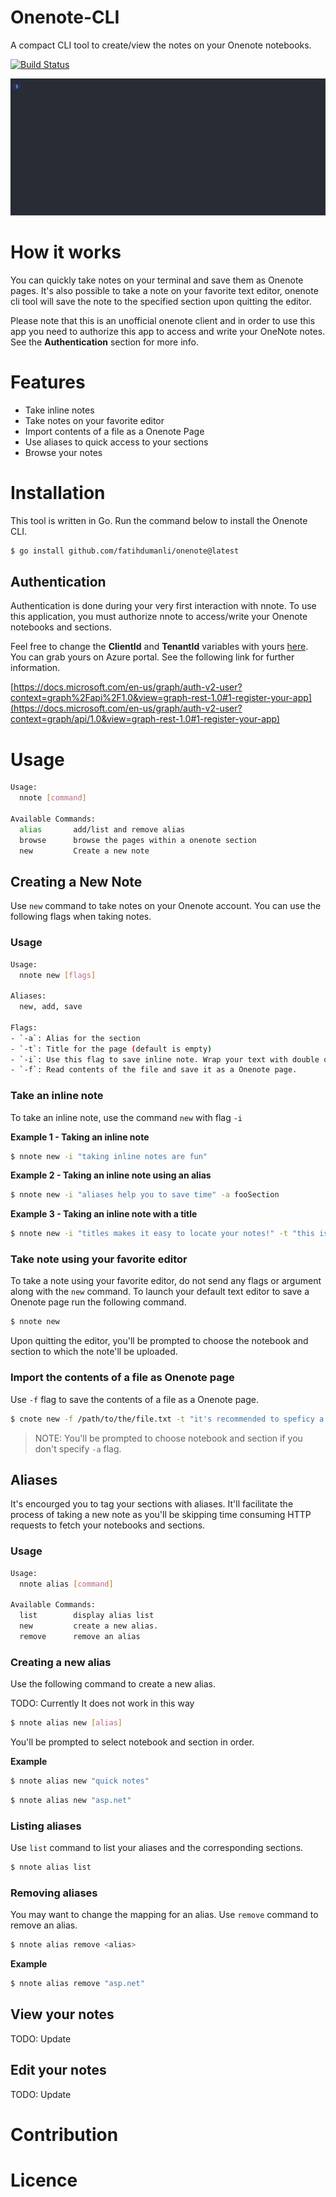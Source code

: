 # Onenote-CLI

A compact CLI tool to create/view the notes on your Onenote notebooks.

[![Build Status](https://dev.azure.com/fatihdumanli0884/onenote-cli/_apis/build/status/build-and-test?branchName=master)](https://dev.azure.com/fatihdumanli0884/onenote-cli/_build/latest?definitionId=24&branchName=master)

![preview](./img/nnote.gif)

# How it works
You can quickly take notes on your terminal and save them as Onenote pages. It's also possible to take a note on your favorite text editor, onenote cli tool will save the note to the specified section upon quitting the editor. 

Please note that this is an unofficial onenote client and in order to use this app you need to authorize this app to access and write your OneNote notes. See the **Authentication** section for more info.

# Features
- Take inline notes
- Take notes on your favorite editor
- Import contents of a file as a Onenote Page
- Use aliases to quick access to your sections
- Browse your notes

# Installation 
This tool is written in Go. Run the command below to install the Onenote CLI.

```bash
$ go install github.com/fatihdumanli/onenote@latest
```

## Authentication
Authentication is done during your very first interaction with nnote. To use this application, you must authorize nnote to access/write your Onenote notebooks and sections.

Feel free to change the **ClientId** and **TenantId** variables with yours [here](https://github.com/fatihdumanli/onenote-cli/blob/master/options.go#L12). You can grab yours on Azure portal. See the following link for further information.

[https://docs.microsoft.com/en-us/graph/auth-v2-user?context=graph%2Fapi%2F1.0&view=graph-rest-1.0#1-register-your-app](https://docs.microsoft.com/en-us/graph/auth-v2-user?context=graph/api/1.0&view=graph-rest-1.0#1-register-your-app)

# Usage
```bash
Usage:
  nnote [command]

Available Commands:
  alias       add/list and remove alias
  browse      browse the pages within a onenote section
  new         Create a new note
```

## Creating a New Note

Use `new` command to take notes on your Onenote account. You can use the following flags when taking notes.

### Usage

```bash
Usage:
  nnote new [flags]

Aliases:
  new, add, save

Flags:
- `-a`: Alias for the section
- `-t`: Title for the page (default is empty)
- `-i`: Use this flag to save inline note. Wrap your text with double quotes right after the flag literal.
- `-f`: Read contents of the file and save it as a Onenote page.
```
### Take an inline note
To take an inline note, use the command `new` with flag `-i`


**Example 1 - Taking an inline note**
```bash
$ nnote new -i "taking inline notes are fun" 
``` 

**Example 2 - Taking an inline note using an alias**

```bash
$ nnote new -i "aliases help you to save time" -a fooSection
```

**Example 3 - Taking an inline note with a title**

```bash
$ nnote new -i "titles makes it easy to locate your notes!" -t "this is crazy important note!"
``` 

### Take note using your favorite editor
To take a note using your favorite editor, do not send any flags or argument along with the `new` command. To launch your default text editor to save a Onenote page run the following command.

```bash
$ nnote new
```
Upon quitting the editor, you'll be prompted to choose the notebook and section to which the note'll be uploaded.

### Import the contents of a file as Onenote page
Use `-f` flag to save the contents of a file as a Onenote page.


```bash
$ cnote new -f /path/to/the/file.txt -t "it's recommended to speficy a title although it's not required!" -a barSection
```

> NOTE: You'll be prompted to choose notebook and section if you don't specify `-a` flag.

## Aliases
It's encourged you to tag your sections with aliases. It'll facilitate the process of taking a new note as you'll be skipping time consuming HTTP requests to fetch your notebooks and sections.

### Usage
```bash
Usage:
  nnote alias [command]

Available Commands:
  list        display alias list
  new         create a new alias.
  remove      remove an alias
```

### Creating a new alias
Use the following command to create a new alias.

TODO: Currently It does not work in this way
```bash
$ nnote alias new [alias]
```

You'll be prompted to select notebook and section in order. 

**Example**
```bash
$ nnote alias new "quick notes"
```

```bash
$ nnote alias new "asp.net"
```

### Listing aliases
Use `list` command to list your aliases and the corresponding sections.

```bash
$ nnote alias list
```

### Removing aliases
You may want to change the mapping for an alias. Use `remove` command to remove an alias.

```bash
$ nnote alias remove <alias>
``` 

**Example**
```bash
$ nnote alias remove "asp.net"
```

## View your notes
TODO: Update
## Edit your notes
TODO: Update

# Contribution
# Licence




